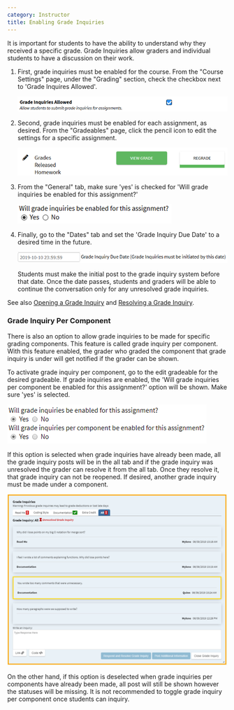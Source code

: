 ```yaml
---
category: Instructor
title: Enabling Grade Inquiries
---
```


It is important for students to have the ability to understand why
they received a specific grade.  Grade Inquiries allow
graders and individual students to have a discussion on their work.


1. First, grade inquiries must be enabled for the course.  From the
   "Course Settings" page, under the "Grading" section, check the
   checkbox next to 'Grade Inquires Allowed'.
   
   ![](/images/grade_inquiry/instructor_course_enable_grade_inquiry.PNG)

2. Second, grade inquiries must be enabled for each assignment, as
   desired. From the "Gradeables" page, click the pencil icon to edit
   the settings for a specific assignment.

   ![](/images/grade_inquiry/instructor_grade_inquiry_gradeable_pencil.PNG)

3. From the "General" tab, make sure 'yes' is checked for
   'Will grade inquiries be enabled for this assignment?'  

   ![](/images/grade_inquiry/instructor_gradeable_enable_grade_inquiry.PNG)

4. Finally, go to the "Dates" tab and set the 'Grade Inquiry Due Date'
   to a desired time in the future.
   
   ![](/images/grade_inquiry/instructor_grade_inquiry_due_date.PNG)

   Students must make the initial post to the grade inquiry system
   before that date.  Once the date passes, students and graders will
   be able to continue the conversation only for any unresolved grade
   inquiries.

See also [Opening a Grade Inquiry](/student/grade_inquiry_student) and
[Resolving a Grade Inquiry](/grader/grade_inquiry_grader).

### Grade Inquiry Per Component

There is also an option to allow grade inquiries to be made for specific grading components. This feature is called grade inquiry per component. With this feature enabled, the grader who graded the component that grade inquiry is under will get notified if the grader can be shown.

To activate grade inquiry per component, go to the edit gradeable for the desired gradeable. If grade inquiries are enabled, the 'Will grade inquiries per component be enabled for this assignment?' option will be shown. Make sure 'yes' is selected.

![](/images/grade_inquiry/grade_inquiry_per_component_allowed.PNG)

If this option is selected when grade inquiries have already been made, all the grade inquiry posts will be in the all tab and if the grade inquiry was unresolved the grader can resolve it from the all tab. Once they resolve it, that grade inquiry can not be reopened. If desired, another grade inquiry must be made under a component.

![](/images/grade_inquiry/grader_all_grade_inquiry.PNG)

On the other hand, if this option is deselected when grade inquiries per components have already been made, all post will still be shown however the statuses will be missing. It is not recommended to toggle grade inquiry per component once students can inquiry. 





